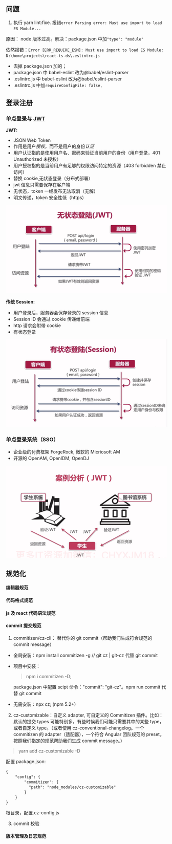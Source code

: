 ## 问题

1. 执行 yarn lint:fixe. 报错`error Parsing error: Must use import to load ES Module...`

原因： node 版本过高。解决：package.json 中加`"type": "module"`

依然报错：`Error [ERR_REQUIRE_ESM]: Must use import to load ES Module: D:\home\projects\react-ts-ds\.eslintrc.js`

- 去掉 package.json 加的；
- package.json 中 babel-eslint 改为@babel/eslint-parser
- .eslintrc.js 中 babel-eslint 改为@babel/eslint-parser
- .eslintrc.js 中加`requireConfigFile: false,`

## 登录注册

### 单点登录与 [JWT](https://jwt.io)

**JWT:**

- JSON Web Token
- 作用是用户*授权*，而不是用户的身份*认证*
- 用户认证指的是使用用户名、密码来验证当前用户的身份（用户登录，401 Unauthorized 未授权）
- 用户授权指的是当前用户有足够的权限访问特定的资源（403 forbidden 禁止访问）
- 替换 cookie,无状态登录（分布式部署）
- jwt 信息只需要保存在客户端
- 无状态，token 一经发布无法取消（无解）
- 明文传递，token 安全性低（https）

![jwt](./src/docs/jwt.png)

**传统 Session:**

- 用户登录后，服务器会保存登录的 session 信息
- Session ID 会通过 cookie 传递给前端
- http 请求会附带 cookie
- 有状态登录

![session](./src/docs/session.png)

### 单点登录系统（SSO）

- 企业级的付费框架 ForgeRock, 微软的 Micriosoft AM
- 开源的 OpenAM, OpenIDM, OpenDJ

![sso](./src/docs/sso.png)

## 规范化

#### 编辑器规范

#### 代码格式规范

#### js 及 react 代码语法规范

#### commit 提交规范

1. commitizen/cz-cli： 替代你的 git commit（帮助我们生成符合规范的 commit message）

- 全局安装：npm install commitizen -g // git cz | git-cz 代替 git commit
- 项目中安装：

  > npm i commitizen -D;

  package.json 中配置 scipt 命令："commit": "git-cz"。npm run commit 代替 git commit

- 无需安装：npx cz; (npm 5.2+)

2. cz-customizable：自定义 adapter, 可自定义的 Commitizen 插件。比如：默认的提交 types 可能特别多，有些时候我们可能只需要其中的某些 type，或者自定义 type。（或者使用 cz-conventional-changelog。一个 commitizen 的 adapter（适配器），一个符合 Angular 团队规范的 preset。按照我们指定的规范帮助我们生成 commit message。）

> yarn add cz-customizable -D

配置 package.json:

```
{
    "config": {
        "commitizen": {
          "path": "node_modules/cz-customizable"
        }
    }
}
```

根目录，配置.cz-config.js

3. commit 校验

#### 版本管理及日志规范
